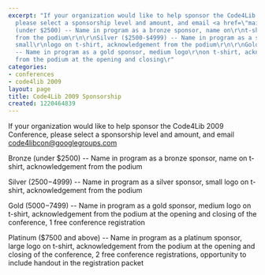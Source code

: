 ```yaml
---
excerpt: "If your organization would like to help sponsor the Code4Lib 2009 Conference,
  please select a sponsorship level and amount, and email <a href=\"mailto:code4libcon@googlegroups.com\">code4libcon@googlegroups.com</a>\r\n\r\nBronze
  (under $2500) -- Name in program as a bronze sponsor, name on\r\nt-shirt, acknowledgement
  from the podium\r\n\r\nSilver ($2500-$4999) -- Name in program as a silver sponsor,
  small\r\nlogo on t-shirt, acknowledgement from the podium\r\n\r\nGold ($5000-$7499)
  -- Name in program as a gold sponsor, medium logo\r\non t-shirt, acknowledgement
  from the podium at the opening and closing\r"
categories:
- conferences
- code4lib 2009
layout: page
title: Code4Lib 2009 Sponsorship
created: 1220464839
---
```

If your organization would like to help sponsor the Code4Lib 2009 Conference, please select a sponsorship level and amount, and email <a href="mailto:code4libcon@googlegroups.com">code4libcon@googlegroups.com</a>

Bronze (under $2500) -- Name in program as a bronze sponsor, name on
t-shirt, acknowledgement from the podium

Silver ($2500-$4999) -- Name in program as a silver sponsor, small
logo on t-shirt, acknowledgement from the podium

Gold ($5000-$7499) -- Name in program as a gold sponsor, medium logo
on t-shirt, acknowledgement from the podium at the opening and closing
of the conference, 1 free conference registration

Platinum ($7500 and above) -- Name in program as a platinum sponsor,
large logo on t-shirt, acknowledgement from the podium at the opening
and closing of the conference, 2 free conference registrations,
opportunity to include handout in the registration packet
